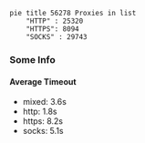 
```mermaid
pie title 56278 Proxies in list
    "HTTP" : 25320
    "HTTPS": 8094
    "SOCKS" : 29743
```

### Some Info
#### Average Timeout

- mixed: 3.6s
- http: 1.8s
- https: 8.2s
- socks: 5.1s